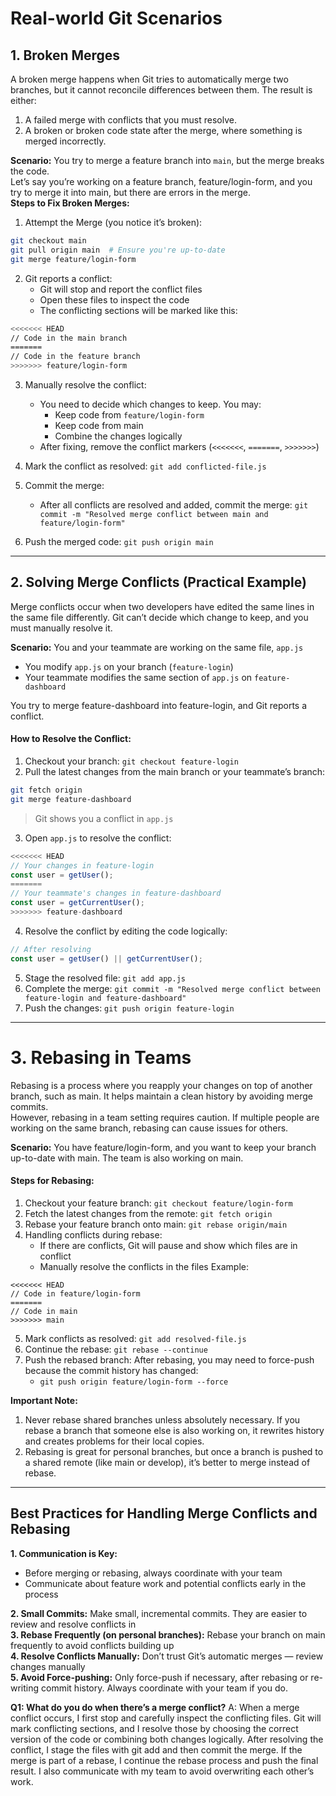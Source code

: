 # Real-world Git Scenarios
## 1. Broken Merges
A broken merge happens when Git tries to automatically merge two branches, but it cannot reconcile differences between them. The result is either:
1. A failed merge with conflicts that you must resolve.
2. A broken or broken code state after the merge, where something is merged incorrectly.

**Scenario:** You try to merge a feature branch into `main`, but the merge breaks the code.  
Let’s say you’re working on a feature branch, feature/login-form, and you try to merge it into main, but there are errors in the merge.  
**Steps to Fix Broken Merges:**  
1. Attempt the Merge (you notice it’s broken):
```bash
git checkout main
git pull origin main  # Ensure you're up-to-date
git merge feature/login-form
```
2. Git reports a conflict:
   - Git will stop and report the conflict files
   - Open these files to inspect the code
   - The conflicting sections will be marked like this:
```bash
<<<<<<< HEAD
// Code in the main branch
=======
// Code in the feature branch
>>>>>>> feature/login-form
```
3. Manually resolve the conflict:
   - You need to decide which changes to keep. You may:
     - Keep code from `feature/login-form`
     - Keep code from main
     - Combine the changes logically
   - After fixing, remove the conflict markers (`<<<<<<<`, `=======`, `>>>>>>>`)

4. Mark the conflict as resolved: `git add conflicted-file.js`
5. Commit the merge:
   - After all conflicts are resolved and added, commit the merge: `git commit -m "Resolved merge conflict between main and feature/login-form"`
6. Push the merged code: `git push origin main`

---

## 2. Solving Merge Conflicts (Practical Example)
Merge conflicts occur when two developers have edited the same lines in the same file differently. Git can’t decide which change to keep, and you must manually resolve it.

**Scenario:** You and your teammate are working on the same file, `app.js`
- You modify `app.js` on your branch (`feature-login`)
- Your teammate modifies the same section of `app.js` on `feature-dashboard`

You try to merge feature-dashboard into feature-login, and Git reports a conflict.

#### How to Resolve the Conflict:
1. Checkout your branch: `git checkout feature-login`
2. Pull the latest changes from the main branch or your teammate’s branch:
```bash
git fetch origin
git merge feature-dashboard
```
> Git shows you a conflict in `app.js`

3. Open `app.js` to resolve the conflict:
```javascript
<<<<<<< HEAD
// Your changes in feature-login
const user = getUser();
=======
// Your teammate's changes in feature-dashboard
const user = getCurrentUser();
>>>>>>> feature-dashboard
```
4. Resolve the conflict by editing the code logically:
```javascript
// After resolving
const user = getUser() || getCurrentUser();
```
5. Stage the resolved file: `git add app.js`
6. Complete the merge: `git commit -m "Resolved merge conflict between feature-login and feature-dashboard"`
7. Push the changes: `git push origin feature-login`

---

# 3. Rebasing in Teams
Rebasing is a process where you reapply your changes on top of another branch, such as main. It helps maintain a clean history by avoiding merge commits.  
However, rebasing in a team setting requires caution. If multiple people are working on the same branch, rebasing can cause issues for others.  

**Scenario:** You have feature/login-form, and you want to keep your branch up-to-date with main. The team is also working on main.

#### Steps for Rebasing:
1. Checkout your feature branch: `git checkout feature/login-form`
2. Fetch the latest changes from the remote: `git fetch origin`
3. Rebase your feature branch onto main: `git rebase origin/main`
4. Handling conflicts during rebase:
   - If there are conflicts, Git will pause and show which files are in conflict
   - Manually resolve the conflicts in the files
Example:
```text
<<<<<<< HEAD
// Code in feature/login-form
=======
// Code in main
>>>>>>> main
```
5. Mark conflicts as resolved: `git add resolved-file.js`
6. Continue the rebase: `git rebase --continue`
7. Push the rebased branch: After rebasing, you may need to force-push because the commit history has changed:
   - `git push origin feature/login-form --force`

**Important Note:**
1. Never rebase shared branches unless absolutely necessary. If you rebase a branch that someone else is also working on, it rewrites history and creates problems for their local copies.
2. Rebasing is great for personal branches, but once a branch is pushed to a shared remote (like main or develop), it’s better to merge instead of rebase.

---

## Best Practices for Handling Merge Conflicts and Rebasing
**1. Communication is Key:**
   - Before merging or rebasing, always coordinate with your team
   - Communicate about feature work and potential conflicts early in the process

**2. Small Commits:** Make small, incremental commits. They are easier to review and resolve conflicts in  
**3. Rebase Frequently (on personal branches):** Rebase your branch on main frequently to avoid conflicts building up  
**4. Resolve Conflicts Manually:** Don’t trust Git’s automatic merges — review changes manually  
**5. Avoid Force-pushing:** Only force-push if necessary, after rebasing or re-writing commit history. Always coordinate with your team if you do.  


**Q1: What do you do when there’s a merge conflict?**
A: When a merge conflict occurs, I first stop and carefully inspect the conflicting files. Git will mark conflicting sections, and I resolve those by choosing the correct version of the code or combining both changes logically. After resolving the conflict, I stage the files with git add and then commit the merge. If the merge is part of a rebase, I continue the rebase process and push the final result. I also communicate with my team to avoid overwriting each other’s work.

